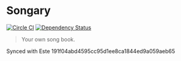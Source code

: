 # Songary

[![Circle CI](https://circleci.com/gh/steida/songary.svg?style=svg)](https://circleci.com/gh/steida/songary)
[![Dependency Status](https://david-dm.org/steida/songary.png)](https://david-dm.org/steida/songary)

> Your own song book.

Synced with Este 191f04abd4595cc95d1ee8ca1844ed9a059aeb65
